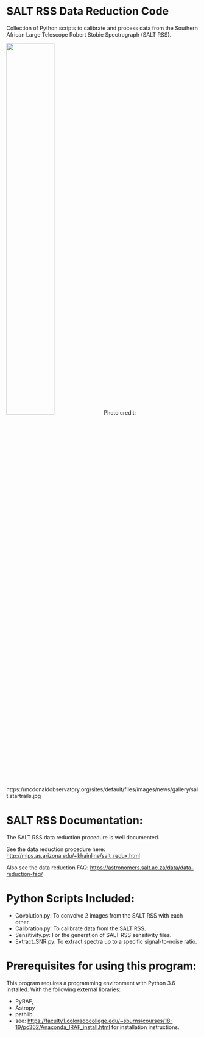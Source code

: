 # SALT RSS Data Reduction Code

Collection of Python scripts to calibrate and process data from the Southern African Large Telescope Robert Stobie Spectrograph (SALT RSS).

<img src="https://mcdonaldobservatory.org/sites/default/files/images/news/gallery/salt.startrails.jpg" width="50%" height="50%">
Photo credit: https://mcdonaldobservatory.org/sites/default/files/images/news/gallery/salt.startrails.jpg

SALT RSS Documentation:
========================================

The SALT RSS data reduction procedure is well documented.

See the data reduction procedure here:
http://mips.as.arizona.edu/~khainline/salt_redux.html

Also see the data reduction FAQ:
https://astronomers.salt.ac.za/data/data-reduction-faq/

Python Scripts Included:
========================================

- Covolution.py: To convolve 2 images from the SALT RSS with each other.
- Calibration.py: To calibrate data from the SALT RSS.
- Sensitivity.py: For the generation of SALT RSS sensitivity files.
- Extract_SNR.py: To extract spectra up to a specific signal-to-noise ratio.

Prerequisites for using this program:
========================================

This program requires a programming environment with Python 3.6 installed.
With the following external libraries:
- PyRAF, 
- Astropy
- pathlib
- see: https://faculty1.coloradocollege.edu/~sburns/courses/18-19/pc362/Anaconda_IRAF_install.html for installation instructions.

